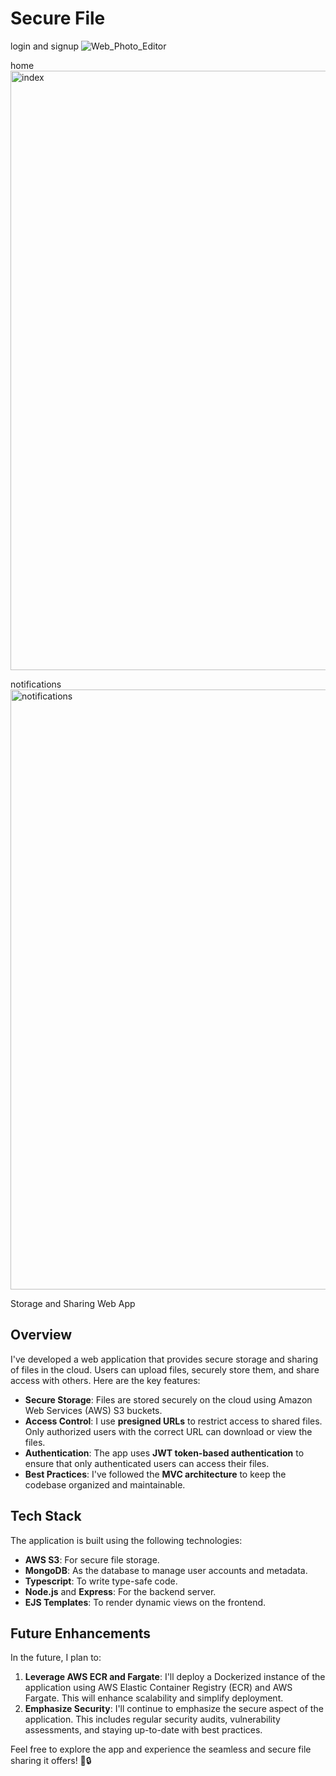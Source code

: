 # Secure File

login and signup
![Web_Photo_Editor](https://github.com/JaykumarPatel1998/Node-Express-Mongo-Typescript-Project/assets/85047980/5b3c63fb-c975-4bb8-aec6-716889d539f7)

home
<img width="959" alt="index" src="https://github.com/JaykumarPatel1998/Node-Express-Mongo-Typescript-Project/assets/85047980/7a9c499d-ebd1-497a-b713-938bf8d9a04a">

notifications
<img width="960" alt="notifications" src="https://github.com/JaykumarPatel1998/Node-Express-Mongo-Typescript-Project/assets/85047980/c0dda9b6-5e0f-4b19-a9f6-af1ea4ac030b">


Storage and Sharing Web App

## Overview
I've developed a web application that provides secure storage and sharing of files in the cloud. Users can upload files, securely store them, and share access with others. Here are the key features:

- **Secure Storage**: Files are stored securely on the cloud using Amazon Web Services (AWS) S3 buckets.
- **Access Control**: I use **presigned URLs** to restrict access to shared files. Only authorized users with the correct URL can download or view the files.
- **Authentication**: The app uses **JWT token-based authentication** to ensure that only authenticated users can access their files.
- **Best Practices**: I've followed the **MVC architecture** to keep the codebase organized and maintainable.

## Tech Stack
The application is built using the following technologies:

- **AWS S3**: For secure file storage.
- **MongoDB**: As the database to manage user accounts and metadata.
- **Typescript**: To write type-safe code.
- **Node.js** and **Express**: For the backend server.
- **EJS Templates**: To render dynamic views on the frontend.

## Future Enhancements
In the future, I plan to:

1. **Leverage AWS ECR and Fargate**: I'll deploy a Dockerized instance of the application using AWS Elastic Container Registry (ECR) and AWS Fargate. This will enhance scalability and simplify deployment.
2. **Emphasize Security**: I'll continue to emphasize the secure aspect of the application. This includes regular security audits, vulnerability assessments, and staying up-to-date with best practices.

Feel free to explore the app and experience the seamless and secure file sharing it offers! 🚀🔒
